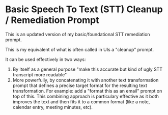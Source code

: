 # Basic Speech To Text (STT) Cleanup / Remediation Prompt

This is an updated version of my basic/foundational STT remediation prompt. 

This is my equivalent of what is often called in UIs a "cleanup" prompt.

It can be used effectively in two ways:

1) By itself as a general purpose "make this accurate but kind of ugly STT transcript more readable" 
2) More powerfully, by concatenating it with another text transformation prompt that defines a precise target format for the resulting text transformation. For example: add a "format this as an email" prompt on top of this. This combining approach is particulary effective as it both improves the text and then fits it to a common format (like a note, calendar entry, meeting minutes, etc). 